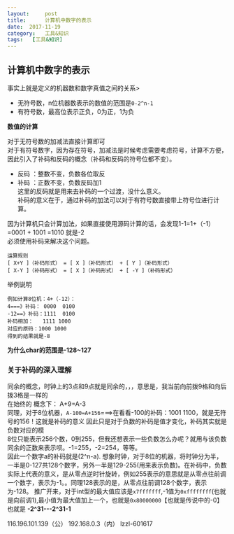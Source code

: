```yaml
---
layout:     post
title:      计算机中数字的表示
date:  2017-11-19
category:   工具&知识
tags:   [工具&知识]
---
```

计算机中数字的表示
---
事实上就是定义的机器数和数字真值之间的关系>  
- 无符号数，n位机器数表示的数值的范围是`0-2^n-1`
- 有符号数，最高位表示正负，0为正，1为负  
  
**数值的计算**  

对于无符号数的加减法直接计算即可  
对于有符号数字，因为存在符号，加减法是时候考虑需要考虑符号，计算不方便，因此引入了补码和反码的概念（补码和反码的符号位都不变）。  
- 反码 ：整数不变，负数各位取反
- 补码 ：正数不变，负数反码加1  
这里的反码就是用来去补码的一个过渡，没什么意义。  
补码的意义在于，通过补码的加法可以对于有符号数直接带上符号位进行计算。    
  
 因为计算机只会计算加法，如果直接使用源码计算的话，会发现1-1=1+（-1）=0001 + 1001 =1010 就是-2  
 必须使用补码来解决这个问题。
```
运算规则
[ X+Y ]（补码形式） = [ X ]（补码形式） + [ Y ]（补码形式） 
[ X-Y ]（补码形式） = [ X ]（补码形式） + [ -Y ]（补码形式）
```
举例说明
```
例如计算8位机：4+（-12）：  
4===》补码： 0000  0100
-12==》补码：1111  0100
补码相加：   1111 1000
对应的原码：1000 1000
得到的结果就是-8
```

**为什么char的范围是-128~127**    

### 关于补码的深入理解
同余的概念，时钟上的3点和9点就是同余的，，，意思是，我当前向前拨9格和向后拨3格是一样的  
在始终的 概念下： A+9=A-3  
同理，对于8位机器，`A-100=A+156`===>在看看-100的补码：1001 1100，就是无符号的156！这就是补码的意义 
因此只是对于负数的补码是值才变化，补码其实就是负数对应的模    
8位只能表示256个数，0到255，但我还想表示一些负数怎么办呢？就用与该负数同余的正数来表示呗。-1=255，-2=254，等等。  
因此一个数字a的补码就是(2^n-a).
想象时钟，对于8位的机器，将时钟分为半，一半是0-127共128个数字，另外一半是129-255(用来表示负数)。在补码中，负数实际上代表的意义，是从零点逆时针旋转，例如255表示的意思就是从零点往前调一个数字，表示为-1。。同理128表示的是，从零点往前调128个数字，表示为-128。
推广开来，对于int型的最大值应该是`x7fffffff`,-1值为`0xffffffff`(也就是向前调1),最小值为最大值加上一个，也就是`0x80000000`【也就是传说中的-0】
也就是 **-2^31---2^31-1**

116.196.101.139（公）
192.168.0.3（内）
lzzl-601617




